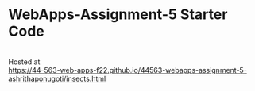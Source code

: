 # WebApps-Assignment-5 Starter Code
<br>Hosted at
<br><https://44-563-web-apps-f22.github.io/44563-webapps-assignment-5-ashrithaponugoti/insects.html>